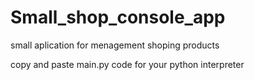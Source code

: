 # Small_shop_console_app
small aplication for menagement shoping products

copy and paste main.py code for your python interpreter
